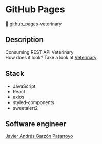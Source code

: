 # GitHub Pages
:open_file_folder: github_pages-veterinary

## Description
Consuming REST API Veterinary  
How does it look? Take a look at [Veterinary](https://javierandresgp.github.io/github_pages-veterinary/)

## Stack
* JavaScript
* React
* axios
* styled-components
* sweetalert2

## Software engineer
[Javier Andrés Garzón Patarroyo](https://www.javierandresgp.com)

